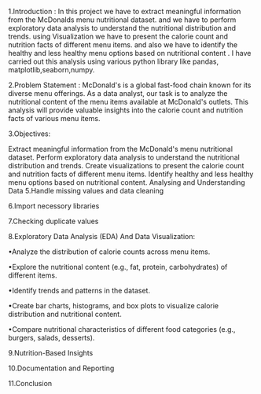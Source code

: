 1.Introduction : In this project we have to extract meaningful information from the McDonalds menu nutritional dataset. and we have to perform exploratory data analysis to understand the nutritional distribution and trends. using Visualization we have to present the calorie count and nutrition facts of different menu items. and also we have to identify the healthy and less healthy menu options based on nutritional content . I have carried out this analysis using various python library like pandas, matplotlib,seaborn,numpy.

2.Problem Statement : McDonald's is a global fast-food chain known for its diverse menu offerings. As a data analyst, our task is to analyze the nutritional content of the menu items available at McDonald's outlets. This analysis will provide valuable insights into the calorie count and nutrition facts of various menu items.

3.Objectives:

Extract meaningful information from the McDonald's menu nutritional dataset.
Perform exploratory data analysis to understand the nutritional distribution and trends.
Create visualizations to present the calorie count and nutrition facts of different menu items.
Identify healthy and less healthy menu options based on nutritional content.
Analysing and Understanding Data
5.Handle missing values and data cleaning

6.Import necessory libraries

7.Checking duplicate values

8.Exploratory Data Analysis (EDA) And Data Visualization:

•Analyze the distribution of calorie counts across menu items.

•Explore the nutritional content (e.g., fat, protein, carbohydrates) of different items.

•Identify trends and patterns in the dataset.

•Create bar charts, histograms, and box plots to visualize calorie distribution and nutritional content.

•Compare nutritional characteristics of different food categories (e.g., burgers, salads, desserts).

9.Nutrition-Based Insights

10.Documentation and Reporting

11.Conclusion
